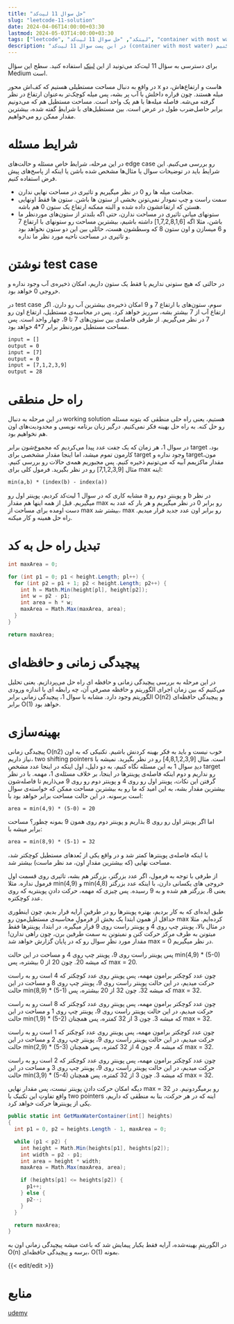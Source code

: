 ```yaml
---
title: "حل سوال 11 لیت‌کد"
slug: "leetcode-11-solution"
date: 2024-04-06T14:00:00+03:30
lastmod: 2024-05-03T14:00:00+03:30
tags: ["leetcode", "لیتکد", "حل سوال 11 لیت‌کد", "container with most water"]
description: "در این پست سوال 11 لیت‌کد (container with most water) رو حل می‌کنیم"
---
```

برای دسترسی به سؤال 11 لیت‌کد می‌تونید از این [لینک](https://leetcode.com/problems/container-with-most-water/) استفاده کنید. سطح این سؤال Medium است.

در واقع به دنبال مساحت مستطیلی هستیم که کف‌اش محور x هاست و ارتفاع‌هاش، دو میله هستند. چون قراره داخلش با آب پر بشه، پس میله کوچک‌تر به‌عنوان ارتفاع در نظر گرفته می‌شه. فاصله میله‌ها با هم یک واحد است. مساحت مستطیل هم که می‌دونیم برابر حاصل‌ضرب طول در عرض است. بین مستطیل‌های با شرایطِ گفته شده، بیشترین مقدار ممکن رو می‌خواهیم.

# شرایط مسئله

در این مرحله، شرایط خاص مسئله و حالت‌های edge case رو بررسی می‌کنیم. این شرایط باید در توضیحات سوال یا مثال‌ها مشخص شده باشن یا اینکه از پاسخ‌های پیش فرض استفاده کنیم.

*   ضخامت میله ها رو 0 در نظر میگیریم و تاثیری در مساحت نهایی ندارن.
*   سمت راست و چپ نمودار نمی‌تونن بخشی از ستون ها باشن. ستون ها فقط اونهایی هستن که ارتفاعشون داده شده و البته ممکنه ارتفاع یک ستون 0 هم باشه.
*   ستونهای میانی تاثیری در مساحت ندارن، حتی اگه بلندتر از ستون‌های موردنظر ما باشن، مثلا اگه \[1,7,2,8,1,6\] داشته باشیم، بیشترین مساحت رو ستونهای با ارتفاع 7 و 6 میسازن و اون ستون 8 که وسطشون هست، حائلی بین این دو ستون نخواهد بود و تاثیری در مساحت ناحیه مورد نظر ما نداره.

# نوشتن test case

در حالتی که هیچ ستونی نداریم یا فقط یک ستون داریم، امکان ذخیره‌ی آب وجود نداره و خروجی 0 خواهد بود.

در test case سوم، ستون‌های با ارتفاع 7 و 9 امکان ذخیره‌ی بیشترین آب رو دارن. اگر ارتفاع آب از 7 بیشتر بشه، سرریز خواهد کرد. پس در محاسبه‌ی مستطیل، ارتفاع اون رو 7 در نظر می‌گیریم. از طرفی فاصله‌ی بین ستون‌های 7 تا 9، چهار واحد است. پس مساحت مستطیل موردنظر برابر 7\*4 خواهد بود.

```txt
input = []
output = 0
input = [7]
output = 0
input = [7,1,2,3,9]
output = 28
```

# راه حل منطقی

در این مرحله به دنبال working solution هستیم، یعنی راه حلی منطقی که بتونه مسئله رو حل کنه. به راه حل بهینه فکر نمی‌کنیم. درگیر زبان برنامه نویسی و محدودیت‌های اون هم نخواهیم بود.

در سوال 1، هر زمان که یک جفت عدد پیدا می‌کردیم که مجموع‌شون برابر target بود، کارمون تموم میشد، اما اینجا مقدار مشخصی برای target وجود نداره و targetمون، مقدار ماکزیمم آبیه که می‌تونیم ذخیره کنیم. پس مجبوریم همه‌ی حالات رو بررسی کنیم. مثال \[7,1,2,3,9\] رو در نظر بگیرید. فرمول کلی برای max اینه:

```txt
min(a,b) * (index(b) - index(a))
```

مشابه کاری که در سوال 1 لیت‌کد کردیم، پوینتر اول رو a و پوینتر دوم رو b در نظر میگیریم. قبل از همه اینها هم مقدار max رو برابر 0 در نظر میگیریم و هر بار که عدد به دست اومده برای مساحت از max بیشتر شد، max رو برابر اون عدد جدید قرار میدیم. راه حل همینه و کار میکنه.

# تبدیل راه حل به کد

```csharp
int maxArea = 0;

for (int p1 = 0; p1 < height.Length; pl++) {
  for (int p2 = p1 + 1; p2 < height.Length; p2++) {
    int h = Math.Min(height[pl], height[p2]);
    int w = p2 - p1;
    int area = h * w;
    maxArea = Math.Max(maxArea, area);
  }
}

return maxArea;
```

# پیچیدگی زمانی و حافظه‌ای

در این مرحله به بررسی پیچیدگی زمانی و حافظه ای راه حل می‌پردازیم. یعنی تحلیل می‌کنیم که بین زمان اجرای الگوریتم و حافظه مصرفی آن، چه رابطه ای با اندازه ورودی الگوریتم وجود دارد. مشابه با سوال 1، پیچیدگی زمانی برابر O(n2) و پیچیدگی حافظه‌ای برابر O(1) خواهد بود.

# بهینه‌سازی

پیچیدگی زمانی O(n2) خوب نیست و باید به فکر بهینه کردنش باشیم. تکنیکی که به اون نیاز داریم، two shifting pointers است. مثال \[4,8,1,2,3,9\] رو در نظر بگیرید. نمیشه با دیدِ سوال 1 به این مسئله نگاه کنیم، به دو دلیل، اول اینکه در اینجا عدد مشخصِ target رو نداریم و دوم اینکه فاصله‌ی پوینترها در اینجا، بر خلاف مسئله‌ی 1، مهمه. با در نظر گرفتن این نکات، پوینتر اول رو روی 4 و پوینتر دوم رو روی 9 می‌ذاریم تا فاصله‌شون بیشترین مقدار بشه، به این امید که ما رو به بیشترین مساحت ممکن که خواسته‌ی سوال است برسونه. در این حالت مساحت برابر خواهد بود با:

```txt
area = min(4,9) * (5-0) = 20
```

اما اگر پوینتر اول رو روی 8 بذاریم و پوینتر دوم روی همون 9 بمونه چطور؟ مساحت برابر میشه با:

```txt
area = min(8,9) * (5-1) = 32
```

با اینکه فاصله‌ی پوینترها کمتر شد و در واقع یکی از بُعدهای مستطیل کوچکتر شد، مساحت نهایی (که بیشترین مقدارِ اون، مد نظر ماست) بیشتر شد.

از طرفی با توجه به فرمول، اگر عدد بزرگتر، بزرگتر هم بشه، تاثیری روی قسمت اول فرمول نداره. مثلا min(4,9) و min(4,8) خروجی های یکسانی دارن، با اینکه عدد بزرگتر یعنی 8، بزرگتر هم شده و به 9 رسیده. پس چیزی که مهمه، حرکت دادنِ پوینتریه که روی عدد کوچکتره.

طبق ایده‌ای که به کار بردیم، بهتره پوینترها رو در طرفینِ آرایه قرار بدیم، چون اینطوری حداقل از همون ابتدا یک بخش از فرمولِ محاسبه‌ی مستطیل‌مون رو max کرده‌ایم. مثلا در مثال بالا، پوینتر چپ روی 4 و پوینتر راست روی 9 قرار میگیره. در ابتدا، پوینترها فقط میتونن به طرف مرکز حرکت کنن و نمیتونن به سمت طرفین برن، چون راهی ندارن! مقدار مورد نظرِ سوال رو که در پایان گزارش خواهد شد max = 0 در نظر میگیریم.

پس پوینتر راست روی 9، پوینتر چپ روی 4 و مساحت در این حالت min(4,9) \* (5-0) که میشه 20. چون 20 از 0 بیشتره، پس max = 20.

چون عدد کوچکتر برامون مهمه، پس پوینترِ روی عدد کوچکتر که 4 است رو به راست حرکت میدیم، در این حالت پوینتر راست روی 9، پوینتر چپ روی 8 و مساحت در این حالت min(8,9) \* (5-1) که میشه 32. چون 32 از 20 بیشتره، پس max = 32.

چون عدد کوچکتر برامون مهمه، پس پوینترِ روی عدد کوچکتر که 8 است رو به راست حرکت میدیم، در این حالت پوینتر راست روی 9، پوینتر چپ روی 1 و مساحت در این حالت min(1,9) \* (5-2) که میشه 3. چون 3 از 32 کمتره، پس همچنان max = 32.

چون عدد کوچکتر برامون مهمه، پس پوینترِ روی عدد کوچکتر که 1 است رو به راست حرکت میدیم، در این حالت پوینتر راست روی 9، پوینتر چپ روی 2 و مساحت در این حالت min(2,9) \* (5-3) که میشه 4. چون 4 از 32 کمتره، پس همچنان max = 32.

چون عدد کوچکتر برامون مهمه، پس پوینترِ روی عدد کوچکتر که 2 است رو به راست حرکت میدیم، در این حالت پوینتر راست روی 9، پوینتر چپ روی 3 و مساحت در این حالت min(3,9) \* (5-4) که میشه 3. چون 3 از 32 کمتره، پس همچنان max = 32.

دیگه امکان حرکت دادنِ پوینتر نیست، پس مقدار نهایی max = 32 رو برمیگردونیم. در واقع تفاوتِ این تکنیک با two pointers اینه که در هر حرکت، بنا به منطقی که داریم، یکی از پوینترها حرکت خواهد کرد.

```csharp
public static int GetMaxWaterContainer(int[] heights) 
{
  int p1 = 0, p2 = heights.Length - 1, maxArea = 0;

  while (p1 < p2) {
    int height = Math.Min(heights[p1], heights[p2]);
    int width = p2 - p1;
    int area = height * width;
    maxArea = Math.Max(maxArea, area);

    if (heights[p1] <= heights[p2]) {
      p1++;
    } else {
      p2--;
    }
  }

  return maxArea;
}
```

در الگوریتمِ بهینه‌شده، آرایه فقط یکبار پیمایش شد که باعث میشه پیچیدگی زمانی اون به O(n) برسه و پیچیدگی حافظه‌ای، O(1) بمونه.

{{< edit/edit >}}

# منابع
[udemy](https://www.udemy.com/course/master-the-coding-interview-big-tech-faang-interviews/)
